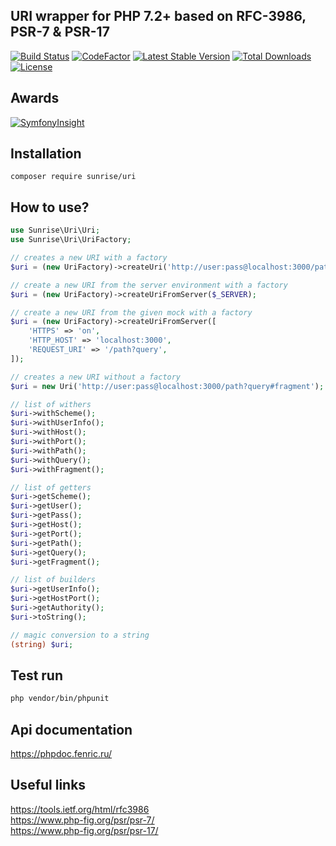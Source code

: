 ## URI wrapper for PHP 7.2+ based on RFC-3986, PSR-7 & PSR-17

[![Build Status](https://api.travis-ci.com/sunrise-php/uri.svg?branch=master)](https://travis-ci.com/sunrise-php/uri)
[![CodeFactor](https://www.codefactor.io/repository/github/sunrise-php/uri/badge)](https://www.codefactor.io/repository/github/sunrise-php/uri)
[![Latest Stable Version](https://poser.pugx.org/sunrise/uri/v/stable?format=flat)](https://packagist.org/packages/sunrise/uri)
[![Total Downloads](https://poser.pugx.org/sunrise/uri/downloads?format=flat)](https://packagist.org/packages/sunrise/uri)
[![License](https://poser.pugx.org/sunrise/uri/license?format=flat)](https://packagist.org/packages/sunrise/uri)

## Awards

[![SymfonyInsight](https://insight.symfony.com/projects/967729eb-31ed-42e0-be84-b738e87c36d2/big.svg)](https://insight.symfony.com/projects/967729eb-31ed-42e0-be84-b738e87c36d2)

## Installation

```
composer require sunrise/uri
```

## How to use?

```php
use Sunrise\Uri\Uri;
use Sunrise\Uri\UriFactory;

// creates a new URI with a factory
$uri = (new UriFactory)->createUri('http://user:pass@localhost:3000/path?query#fragment');

// create a new URI from the server environment with a factory
$uri = (new UriFactory)->createUriFromServer($_SERVER);

// create a new URI from the given mock with a factory
$uri = (new UriFactory)->createUriFromServer([
	'HTTPS' => 'on',
	'HTTP_HOST' => 'localhost:3000',
	'REQUEST_URI' => '/path?query',
]);

// creates a new URI without a factory
$uri = new Uri('http://user:pass@localhost:3000/path?query#fragment');

// list of withers
$uri->withScheme();
$uri->withUserInfo();
$uri->withHost();
$uri->withPort();
$uri->withPath();
$uri->withQuery();
$uri->withFragment();

// list of getters
$uri->getScheme();
$uri->getUser();
$uri->getPass();
$uri->getHost();
$uri->getPort();
$uri->getPath();
$uri->getQuery();
$uri->getFragment();

// list of builders
$uri->getUserInfo();
$uri->getHostPort();
$uri->getAuthority();
$uri->toString();

// magic conversion to a string
(string) $uri;
```

## Test run

```bash
php vendor/bin/phpunit
```

## Api documentation

https://phpdoc.fenric.ru/

## Useful links

https://tools.ietf.org/html/rfc3986<br>
https://www.php-fig.org/psr/psr-7/<br>
https://www.php-fig.org/psr/psr-17/
